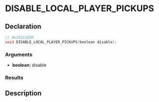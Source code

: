 # DISABLE_LOCAL_PLAYER_PICKUPS

## Declaration
```cpp
// 0x19211E9D
void DISABLE_LOCAL_PLAYER_PICKUPS(boolean disable);
```

### Arguments
- **boolean:** disable

### Results

## Description
